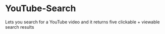 # YouTube-Search
Lets you search for a YouTube video and it returns five clickable + viewable search results
